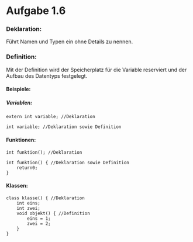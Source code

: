 #  Aufgabe 1.6

### Deklaration:
Führt Namen und Typen ein ohne Details zu nennen.<br/>

### Definition:
Mit der Definition wird der Speicherplatz für die Variable reserviert und der Aufbau des Datentyps festgelegt.

#### Beispiele:
##### Variablen:
```
extern int variable; //Deklaration

int variable; //Deklaration sowie Definition
```
#### Funktionen:
```
int funktion(); //Deklaration

int funktion() { //Deklaration sowie Definition
    return0;
}
```
#### Klassen:
```
class klasse() { //Deklaration
    int eins;
    int zwei;
    void objekt() { //Definition
        eins = 1;
        zwei = 2;
    }
}
